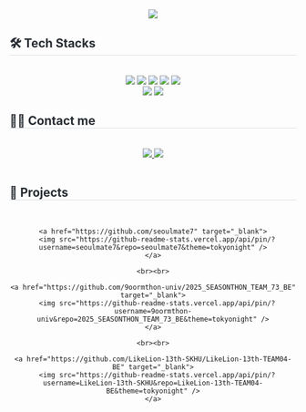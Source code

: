<div align="center">
  <img src="https://capsule-render.vercel.app/api?type=waving&color=0:eda5ee,100:8d94f7&height=240&text=Daun's%20world&animation=fadeIn&fontColor=ffffff&fontSize=60" />
</div>

<div style="text-align: left;">
  <h2 style="border-bottom: 1px solid #d8dee4; color: #282d33;"> 🛠️ Tech Stacks </h2> <br> 
  <div align="center">
    <img src="https://img.shields.io/badge/Amazon AWS-232F3E?style=for-the-badge&logo=Amazon AWS&logoColor=white">
    <img src="https://img.shields.io/badge/Docker-2496ED?style=for-the-badge&logo=Docker&logoColor=white">
    <img src="https://img.shields.io/badge/Java-007396?style=for-the-badge&logo=Java&logoColor=white">
    <img src="https://img.shields.io/badge/MariaDB-003545?style=for-the-badge&logo=MariaDB&logoColor=white">
    <img src="https://img.shields.io/badge/MySQL-4479A1?style=for-the-badge&logo=MySQL&logoColor=white">
    <br/>
    <img src="https://img.shields.io/badge/Oracle-F80000?style=for-the-badge&logo=Oracle&logoColor=white">
    <img src="https://img.shields.io/badge/Spring Boot-6DB33F?style=for-the-badge&logo=Spring Boot&logoColor=white">
  </div>
</div>

<div style="text-align: left;">
  <h2 style="border-bottom: 1px solid #d8dee4; color: #282d33;"> 🧑‍💻 Contact me </h2> <br> 
  <div align="center">
    <a href="https://velog.io/@daun_jung/posts">
      <img src="https://img.shields.io/badge/Velog-20C997?style=for-the-badge&logo=Velog&logoColor=white">
    </a>
    <a href="mailto:wjdekdns0218@gmail.com">
      <img src="https://img.shields.io/badge/Gmail-EA4335?style=for-the-badge&logo=Gmail&logoColor=white">
    </a>
  </div>  
  <br> 
</div>

<div style="text-align: left;">
  <h2 style="border-bottom: 1px solid #d8dee4; color: #282d33;"> 🚀 Projects </h2>
  <br>

  <div align="center">

    <a href="https://github.com/seoulmate7" target="_blank">
      <img src="https://github-readme-stats.vercel.app/api/pin/?username=seoulmate7&repo=seoulmate7&theme=tokyonight" />
    </a>

    <br><br>

    <a href="https://github.com/9oormthon-univ/2025_SEASONTHON_TEAM_73_BE" target="_blank">
      <img src="https://github-readme-stats.vercel.app/api/pin/?username=9oormthon-univ&repo=2025_SEASONTHON_TEAM_73_BE&theme=tokyonight" />
    </a>

    <br><br>

    <a href="https://github.com/LikeLion-13th-SKHU/LikeLion-13th-TEAM04-BE" target="_blank">
      <img src="https://github-readme-stats.vercel.app/api/pin/?username=LikeLion-13th-SKHU&repo=LikeLion-13th-TEAM04-BE&theme=tokyonight" />
    </a>

  </div>
</div>

